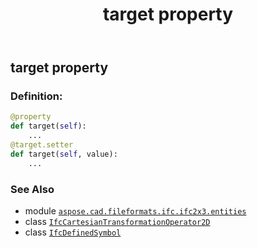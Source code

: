 ﻿---
title: target property
second_title: Aspose.CAD for Python via .NET API References
description: 
type: docs
weight: 70
url: /python-net/aspose.cad.fileformats.ifc.ifc2x3.entities/ifcdefinedsymbol/target/
is_root: false
---

## target property

### Definition:
```python
@property
def target(self):
    ...
@target.setter
def target(self, value):
    ...
```

### See Also
* module [`aspose.cad.fileformats.ifc.ifc2x3.entities`](../../)
* class [`IfcCartesianTransformationOperator2D`](/cad/python-net/aspose.cad.fileformats.ifc.ifc2x3.entities/ifccartesiantransformationoperator2d)
* class [`IfcDefinedSymbol`](/cad/python-net/aspose.cad.fileformats.ifc.ifc2x3.entities/ifcdefinedsymbol)
